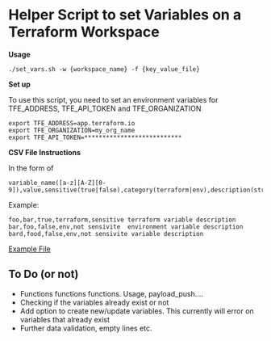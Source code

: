 # Helper Script to set Variables on a Terraform Workspace

**Usage**

`./set_vars.sh -w {workspace_name} -f {key_value_file}`

**Set up**

To use this script, you need to set an environment variables for TFE_ADDRESS, TFE_API_TOKEN and TFE_ORGANIZATION

```
export TFE_ADDRESS=app.terraform.io
export TFE_ORGANIZATION=my_org_name
export TFE_API_TOKEN=***************************
```

**CSV File Instructions**

In the form of 
```
variable_name([a-z][A-Z][0-9]),value,sensitive(true|false),category(terraform|env),description(string)
```
Example: 
```
foo,bar,true,terraform,sensitive terraform variable description
bar,foo,false,env,not sensivite  environment variable description
bard,food,false,env,not sensivite variable description
```

[Example File](kv_sample.txt)

## To Do (or not)
- Functions functions functions. Usage, payload_push....
- Checking if the variables already exist or not
- Add option to create new/update variables. This currently will error on variables that already exist
- Further data validation, empty lines etc.
